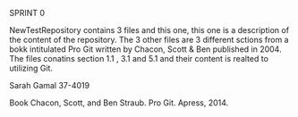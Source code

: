 SPRINT 0


NewTestRepository contains 3 files and this one, this one is a description of the content of the repository.
The 3 other files are 3 different sctions from a bokk intitulated Pro Git written by Chacon, Scott & Ben published in 2004.
The files conatins section 1.1 , 3.1 and 5.1 and their content is realted to utilizing Git.


Sarah Gamal 37-4019


Book Chacon, Scott, and Ben Straub. Pro Git. Apress, 2014.